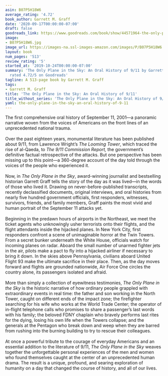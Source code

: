 ```yaml
---
asin: B07P5H18W6
average_rating: '4.72'
book_author: Garrett M. Graff
date: '2020-09-17T00:00:00-07:00'
draft: false
goodreads_link: https://www.goodreads.com/book/show/44571964-the-only-plane-in-the-sky
image:
- B07P5H18W6.jpg
image_url: https://images-na.ssl-images-amazon.com/images/P/B07P5H18W6.01._SCLZZZZZZZ.jpg
layout: book
num_pages: '513'
review_rating: '5'
started_at: '2019-10-24T00:00:00-07:00'
summary: 'The Only Plane in the Sky: An Oral History of 9/11 by Garrett M. Graff -
  rated 4.72/5 on Goodreads'
tagline: A 513-page book by Garrett M. Graff
tags:
- Garrett M. Graff
title: 'The Only Plane in the Sky: An Oral History of 9/11'
title_without_series: 'The Only Plane in the Sky: An Oral History of 9/11'
yaml: the-only-plane-in-the-sky-an-oral-history-of-9-11
---
```


The first comprehensive oral history of September 11, 2001—a panoramic narrative woven from the voices of Americans on the front lines of an unprecedented national trauma.<br /><br />Over the past eighteen years, monumental literature has been published about 9/11, from Lawrence Wright’s <i>The Looming Tower</i>, which traced the rise of al-Qaeda, to <i>The 9/11 Commission Report,</i> the government’s definitive factual retrospective of the attacks. But one perspective has been missing up to this point—a 360-degree account of the day told through the voices of the people who experienced it.<br /><br />Now, in <i>The Only Plane in the Sky</i>, award-winning journalist and bestselling historian Garrett Graff tells the story of the day as it was lived—in the words of those who lived it. Drawing on never-before-published transcripts, recently declassified documents, original interviews, and oral histories from nearly five hundred government officials, first responders, witnesses, survivors, friends, and family members, Graff paints the most vivid and human portrait of the September 11 attacks yet.<br /><br />Beginning in the predawn hours of airports in the Northeast, we meet the ticket agents who unknowingly usher terrorists onto their flights, and the flight attendants inside the hijacked planes. In New York City, first responders confront a scene of unimaginable horror at the Twin Towers. From a secret bunker underneath the White House, officials watch for incoming planes on radar. Aboard the small number of unarmed fighter jets in the air, pilots make a pact to fly into a hijacked airliner if necessary to bring it down. In the skies above Pennsylvania, civilians aboard United Flight 93 make the ultimate sacrifice in their place. Then, as the day moves forward and flights are grounded nationwide, Air Force One circles the country alone, its passengers isolated and afraid.<br /><br />More than simply a collection of eyewitness testimonies, <i>The Only Plane in the Sky</i> is the historic narrative of how ordinary people grappled with extraordinary events in real time: the father and son working in the North Tower, caught on different ends of the impact zone; the firefighter searching for his wife who works at the World Trade Center; the operator of in-flight telephone calls who promises to share a passenger’s last words with his family; the beloved FDNY chaplain who bravely performs last rites for the dying, losing his own life when the Towers collapse; and the generals at the Pentagon who break down and weep when they are barred from rushing into the burning building to try to rescue their colleagues.<br /><br />At once a powerful tribute to the courage of everyday Americans and an essential addition to the literature of 9/11, <i>The Only Plane in the Sky</i> weaves together the unforgettable personal experiences of the men and women who found themselves caught at the center of an unprecedented human drama. The result is a unique, profound, and searing exploration of humanity on a day that changed the course of history, and all of our lives.